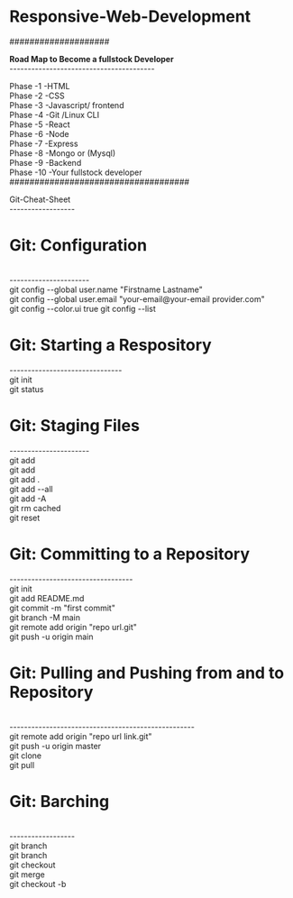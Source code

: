 # Responsive-Web-Development </br>
#################### </br>

<b>Road Map to Become a fullstock Developer</b> </br>
---------------------------------------- </br>

Phase -1  -HTML </br>
Phase -2  -CSS </br>
Phase -3  -Javascript/ frontend </br>
Phase -4  -Git /Linux CLI </br>
Phase -5  -React </br>
Phase -6  -Node </br>
Phase -7  -Express </br>
Phase -8  -Mongo or (Mysql) </br>
Phase -9  -Backend </br>
Phase -10 -Your fullstock  developer </br>
#################################### </br>

Git-Cheat-Sheet </br>
------------------ </br>

<h1>Git: Configuration</h1> </br>
---------------------- </br>
git config --global user.name "Firstname Lastname" </br>
git config --global user.email "your-email@your-email provider.com" </br>
git config --color.ui true </b>
git config --list </br>


<h1>Git: Starting a Respository </h1>
------------------------------- </br>
git init </br>
git status </br>

<h1>Git: Staging Files </h1>
---------------------- </br>
git add <file-name> </br>
git add <file-name> <another-file-name> <yet-another-file-name> </br>
git add . </br>
git add --all </br>
git add -A </br>
git rm cached <file-name> </br>
git reset <file-name>

<h1>Git: Committing to a Repository </h1>
---------------------------------- </br>
git init </br>
git add README.md </br>
git commit -m "first commit" </br>
git branch -M main </br>
git remote add origin "repo url.git" </br>
git push -u origin main </br>

<h1>Git: Pulling and Pushing from and to Repository </h1> </br>
--------------------------------------------------- </br>
git remote add origin "repo url link.git" </br>
git push -u origin master </br>
git clone <clone-url> </br>
git pull </br>

<h1> Git: Barching </h1> </br>
------------------ </br>
git branch </br>
git branch <name> </br>
git checkout <branch-name> </br>
git merge <branch-name> </br>
git checkout -b <branch-name> </br>
